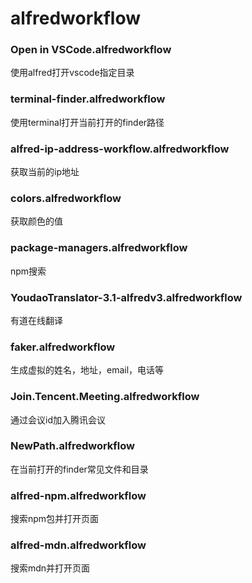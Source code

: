 # alfredworkflow

### Open in VSCode.alfredworkflow

使用alfred打开vscode指定目录

### terminal-finder.alfredworkflow

使用terminal打开当前打开的finder路径

### alfred-ip-address-workflow.alfredworkflow

获取当前的ip地址


### colors.alfredworkflow

获取颜色的值

### package-managers.alfredworkflow

npm搜索

### YoudaoTranslator-3.1-alfredv3.alfredworkflow

有道在线翻译

### faker.alfredworkflow

生成虚拟的姓名，地址，email，电话等

### Join.Tencent.Meeting.alfredworkflow

通过会议id加入腾讯会议

### NewPath.alfredworkflow

在当前打开的finder常见文件和目录

### alfred-npm.alfredworkflow

搜索npm包并打开页面

### alfred-mdn.alfredworkflow

搜索mdn并打开页面